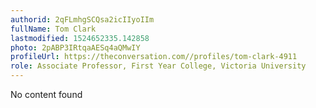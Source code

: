 ```yaml
---
authorid: 2qFLmhgSCQsa2icIIyoIIm
fullName: Tom Clark
lastmodified: 1524652335.142858
photo: 2pABP3IRtqaAESq4aQMwIY
profileUrl: https://theconversation.com//profiles/tom-clark-4911
role: Associate Professor, First Year College, Victoria University
---
```

No content found